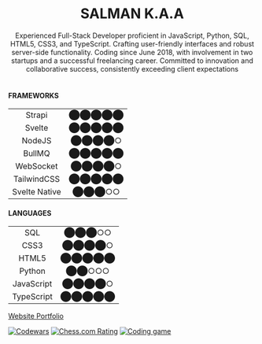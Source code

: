 # <center>SALMAN K.A.A</center>

<center>
  Experienced Full-Stack Developer proficient in JavaScript, Python, SQL, 
HTML5, CSS3, and TypeScript. Crafting user-friendly interfaces and robust 
server-side functionality. Coding since June 2018, with involvement in two 
startups and a successful freelancing career. Committed to innovation and 
collaborative success, consistently exceeding client expectations
</center>

<br/>

#### FRAMEWORKS

<center>

  |                |                       |
  | :------------: | :-------------------: |
  | Strapi         |         ⬤⬤⬤⬤⬤      |
  | Svelte         |         ⬤⬤⬤⬤⬤      |
  | NodeJS         |         ⬤⬤⬤⬤○       |
  | BullMQ         |         ⬤⬤⬤⬤⬤      |
  | WebSocket      |         ⬤⬤⬤⬤○       |
  | TailwindCSS    |         ⬤⬤⬤⬤⬤      |
  | Svelte Native  |         ⬤⬤⬤○○       |

</center>

#### LANGUAGES

<center>

  |               |                       |
  | :-----------: | :-------------------: |
  | SQL           |         ⬤⬤⬤○○       |
  | CSS3          |         ⬤⬤⬤⬤○      |
  | HTML5         |         ⬤⬤⬤⬤⬤      |
  | Python        |         ⬤⬤○○○       |
  | JavaScript    |         ⬤⬤⬤⬤○      |
  | TypeScript    |         ⬤⬤⬤⬤⬤      |


</center>

[Website Portfolio](https://salman2301.github.io/portfolio/)

[![Codewars](https://img.shields.io/badge/dynamic/json?url=https://www.codewars.com/api/v1/users/salman2301&label=codewars&query=$.honor&color=B1361E&suffix=%20Honor)](https://www.codewars.com/users/salman2301)
[![Chess.com Rating](https://img.shields.io/badge/dynamic/json?url=https://www.chess.com/callback/user/popup/thegamerx23&label=chess.com&query=$.bestRating&color=97bc4b&suffix=%20rating)](https://www.chess.com/member/thegamerx23)
[![Coding game](https://img.shields.io/badge/codingame-level%2011-f2bb13)](https://www.codingame.com/profile/54e05ce96ccf32303fa020721b20f2419899473)

<!-- links -->
[website]: https://salman2301.github.io/



